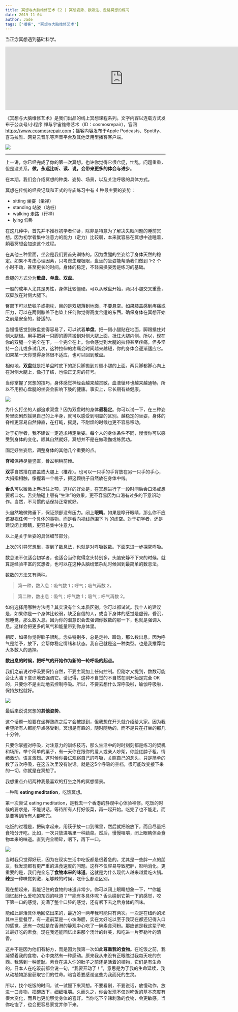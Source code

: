```yaml
---
title: 冥想与大脑维修艺术 E2 | 冥想姿势、数吸法、走路冥想的练习
date: 2019-11-04
author: Jade
tags: ["播客", "冥想与大脑维修艺术"]
---
```


当正念冥想遇到基础科学。

<!--more-->

<iframe src="https://fireside.fm/player/v2/_A1PHktO+P5qN1QWn?theme=light" width="740" height="200" frameborder="0" scrolling="no"></iframe>

​《冥想与大脑维修艺术》是我们出品的线上冥想课程系列。文字内容以连载方式发布于公众号/小程序 禅与宇宙维修艺术（ID：cosmosrepair），官网 <https://www.cosmosrepair.com>；播客内容发布于Apple Podcasts、Spotify、喜马拉雅、网易云音乐等声音平台及其他泛用型播客客户端。

![](https://tva1.sinaimg.cn/large/006y8mN6ly1g8h6s92wczj312w0gkh3o.jpg)

- - - - - 

上一讲，你已经完成了你的第一次冥想。也许你觉得它很仓促，忙乱，问题重重，但是没关系，**做，永远比听、读、说，会带来更多的体会与进步**。

在本期，我们会介绍冥想的种类、姿势、场景，以及关注呼吸的具体方式。

冥想在传统的经典记载和正式的寺庙练习中有 4 种最主要的姿势：

- sitting 坐姿（坐禅）
- standing 站姿（站桩）
- walking 走路（行禅）
- lying 仰卧

在这几种中，首先并不推荐初学者仰卧，除非是特意为了解决失眠问题的睡前冥想。因为初学者集中注意力的能力（定力）比较弱，本来就容易在冥想中途睡着，躺着冥想会加速这个过程。

在其他三种里面，坐姿是我们要首先训练的。因为盘腿的坐姿给了身体天然的稳定。如果不考虑心理因素，只考虑生理极限，盘坐的坐姿能帮助我们做到 1-2 个小时不动，甚至更长的时间。身体的稳定，不轻易换姿势是练习的基础。

盘腿的方式分为**散盘、单盘、双盘**。

一般的成年人尤其是男性，身体比较僵硬。可以从散盘开始，两只小腿交叉重叠，双脚放在对侧大腿下。

臀部下可以垫毯子或抱枕，目的是双腿落到地面，不要悬空。如果膝盖感到疼痛或压力，可以在两侧膝盖下也垫上任何你觉得高度合适的东西。确保身体在冥想开始之前是安全的，舒适的。

当慢慢感觉到散盘变得容易了，可以试着**单盘**。把一侧小腿贴在地面，脚跟抵住对侧大腿根。用手把另一只脚的脚背搬到对侧大腿上面，抵住大腿内侧。所以，现在你的双腿一个完全在下，一个完全在上。你会感觉到大腿的拉伸甚至疼痛，但多坚持一会儿或多试几次，这种拉伸的疼痛会时间越来越短，你的身体会逐渐适应它。如果某一天你觉得身体很不适应，也可以回到散盘。

相似地，**双盘**就是把单盘时底下的那只脚搬到对侧小腿的上面。两只脚都脚心向上在对侧大腿上，像打了结，也像正无穷的符号。

当你掌握了冥想的技巧，身体感觉神经会越来越灵敏，血液循环也越来越通畅，所以不用担心盘腿的坐姿会影响下肢的健康。事实上，它长期有益健康。

![](https://tva1.sinaimg.cn/large/006y8mN6ly1g8lufgukooj30y20e0h7x.jpg)

为什么打坐的人都追求双盘？因为双盘时的身体**最稳定**。你可以试一下，在三种姿势里面剧烈摇晃自己的上半身，就可以感受到明显的区别。越稳定的坐姿，身体的脊椎更容易自然伸直，在打盹，摇晃，不耐烦的时候也更不容易移动。

对于初学者，我不建议一定追求特定坐姿。每个人的身体条件不同，慢慢你可以感受到身体的变化，顺其自然就好。冥想并不是在做瑜伽或练武功。

固定好坐姿后，调整身体的其他几个重要的点。

**脊椎**保持尽量竖直，骨盆稍稍前倾。

**双手**自然搭在膝盖或大腿上（推荐）。也可以一只手的手背放在另一只手的手心，大拇指相触，像握着一个桃子，把这颗桃子自然放在身体中线。

**舌头**可以微微上卷抵住上颚，这样的好处是，在冥想进行了一段时间后会口渴或想要咽口水。舌尖触碰上颚有“生津”的效果，更不容易因为口渴有过多的下意识动作。当然，不习惯的话保持正常就好。

头自然地微微垂下，保证颈部没有压力。闭上**眼睛**。如果是睁开眼睛，那么你不应该凝视任何一个具体的事物，而是看向视线范围下 ⅓ 的虚空。对于初学者，还是建议闭上眼睛，更容易集中注意力。

以上是关于坐姿的具体细节部分。

上次的引导冥想里，提到了数息法，也就是对呼吸数数。下面来进一步探究呼吸。

数息法不仅适合初学者，也适合当你觉得念头特别多，头脑安静不下来的时候。就算是经验丰富的冥想者，也可以在这种头脑纷繁杂乱时候回到最简单的数息法。

数数的方法又有两种。

> 第一种，数入息：吸气数 1；呼气；吸气再数 2。

> 第二种，数出息：吸气；呼气数 1；吸气；呼气再数 2。

如何选择用哪种方法呢？其实没有什么本质区别，你可以都试试。我个人的建议是，如果你是一个身体比较弱，缺乏自信的人，或当下身体的感觉是虚弱，昏沉，想睡觉，那么数入息。因为你的潜意识会去强调你数数的那一下，也就是强调入息。这样会把更多的氧气和能量带到你身体里。

相反，如果你觉得脑子很乱，念头特别多，总是走神、躁动，那么数出息。因为呼气是给予，放下，会帮你稳定情绪和状态。我自己就是这一种类型。也是我推荐给大多数人的选择。

**数出息的时候，把呼气的开始作为新的一轮呼吸的起点。**

我们之前说过呼吸要保持自然，不要主观加上任何控制。但刚才又提到，数数可能会让大脑下意识地去强调它。请记得，这种不自觉的不自然在刚开始是完全 OK 的，只要你不是主动地去控制呼吸。所以，不要去想什么深呼吸啦，瑜伽呼吸啦，保持放松就好。

![](https://tva1.sinaimg.cn/large/006y8mN6ly1g8lujotfaoj30us0u0qv5.jpg)

最后来说说冥想的**其他姿势**。

这个话题一般要在坐禅熟练之后才会被提到，但我想在开头就介绍给大家。因为我希望所有人都能早点感受到，冥想是有趣的，随时随地的，而不是只在打坐的那几十分钟。

只要你掌握对呼吸，对注意力的训练技巧，那么生活中的时时刻刻都是练习的契机和场所。举个简单的栗子，有一天你在跟你的爱人或亲人吵架，你脸红脖子粗，情绪激动，语言激烈。这时候你尝试观察自己的呼吸，关照自己的念头，只是简单的数了五次呼吸，在这五次里没有说话。就是这5个呼吸的空档，很可能改变接下来的一切。你就是在冥想了。

我想重点介绍两种我最喜欢的打坐之外的冥想情景。

一种叫 **eating meditation**，吃饭冥想。

第一次尝试 eating meditation，是我去一个香港的静观中心体验禅修。吃饭的时候的要求是，不能说话，等待所有人打好饭菜，再一起开始。吃完了也不能走，而是要等到所有人都吃完。

吃饭的过程是，把碗拿起来，用筷子放一口到嘴里，然后就把碗放下，而且尽量把食物分开吃。比如，一次只放进嘴里一种蔬菜。然后，慢慢咀嚼，闭上眼睛体会食物本来的味道。直到完全嚼碎，咽下，再下一口。

![](https://tva1.sinaimg.cn/large/006y8mN6ly1g8lukrl53zj30u30rgdqg.jpg)

当时我只觉得好玩，因为在现实生活中吃饭都是很着急的。尤其是一些胖一点的朋友，我发现都有更严重的进食速度的问题。这样不仅容易导致肥胖，影响消化。更重要的是，我们完全忘了**食物本来的味道**。这就是为什么现代人越来越爱吃火锅。**辣**是一种味觉刺激，足够辣的时候，吃什么都没区别。

现在想起来，我能记住的食物的味道非常少。你可以闭上眼睛想象一下，**你能回忆起什么爱吃的东西的味道？**能有多具体呢？舌头碰到它第一下的感觉，咬下第一口的感觉，充满了整个口腔的感觉，还有咽下去之后身体的回味。

能如此鲜活具体地回忆出来的，最近的一两年我可能只有两次。一次是在纽约的米其林三星餐厅，有一道前菜是一小块海胆，实在太好吃以至于我现在都还记得入口的感觉。还有一次就是在香港的静观中心吃了一碗素食河粉。那应该是我这辈子吃过最好吃的素食。现在我还能回忆出来那个汤汁的鲜美，和吃进一片罗勒叶的清香。

这并不是因为他们有秘方，而是因为我第一次如此**尊重我的食物**。在吃饭之前，我凝望着我的食物，心中突然有一种感动。原来我从来没有正眼瞧过我每天吃的东西。我感到一种羞耻。素食在进入你的肚子之前还是活着的植物，它们是有生命的。日本人在吃饭前都会说一句，“我要开动了！”，意思是为了我的生命延续，我从动植物那里获取它们的性命。暗含着要感谢这些为我而死的生灵。

所以，找个吃饭的时间，试一试慢下来冥想。不要看剧，不要说话，放慢动作，放进一口食物，把碗放下，细细咀嚼。久而久之，你会发现不仅对吃饭的基本态度有很大变化，而且也更能察觉身体的喜好。当你吃下辛辣刺激的食物，会更敏感。当你吃饱了，也会更容易察觉并停下来。
